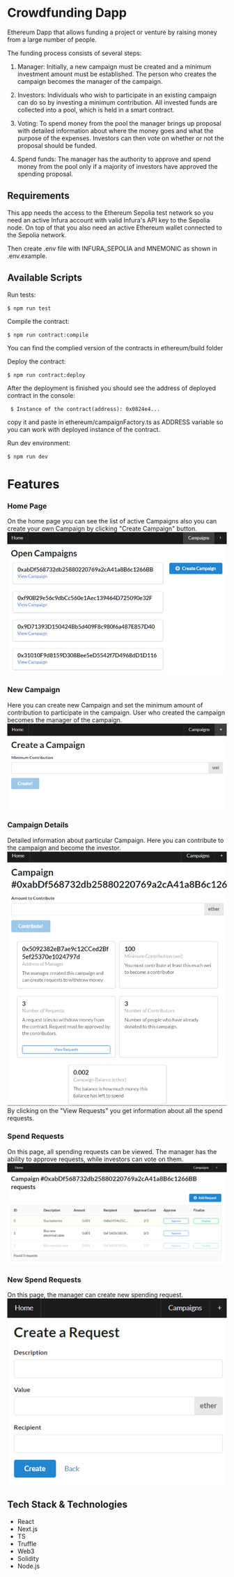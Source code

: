 # Crowdfunding Dapp

Ethereum Dapp that allows funding a project or venture by raising money from a large number of people.

The funding process consists of several steps:

1. Manager: Initially, a new campaign must be created and a minimum investment amount must be established. The person who creates the campaign becomes the manager of the campaign.

2. Investors: Individuals who wish to participate in an existing campaign can do so by investing a minimum contribution. All invested funds are collected into a pool, which is held in a smart contract.

3. Voting: To spend money from the pool the manager brings up proposal with detailed information about where the money goes and what the purpose of the expenses. Investors can then vote on whether or not the proposal should be funded.

4. Spend funds: The manager has the authority to approve and spend money from the pool only if a majority of investors have approved the spending proposal.

## Requirements

This app needs the access to the Ethereum Sepolia test network so you need an active Infura account with valid Infura's API key to the Sepolia node. On top of that you also need an active Ethereum wallet connected to the Sepolia network.

Then create .env file with INFURA_SEPOLIA and MNEMONIC as shown in .env.example.

## Available Scripts

Run tests:

```
$ npm run test
```

Compile the contract:

```
$ npm run contract:compile
```

You can find the complied version of the contracts in ethereum/build folder

Deploy the contract:

```
$ npm run contract:deploy
```

After the deployment is finished you should see the address of deployed contract in the console:

```
 $ Instance of the contract(address): 0x0824e4...
```

copy it and paste in ethereum/campaignFactory.ts as ADDRESS variable so you can work with deployed instance of the contract.

Run dev environment:

```
$ npm run dev
```

# Features

### Home Page

On the home page you can see the list of active Campaigns also you can create your own Campaign by clicking "Create Campaign" button.
![](images/home-screen.png)

### New Campaign

Here you can create new Campaign and set the minimum amount of contribution to participate in the campaign. User who created the campaign becomes the manager of the campaign.
![](images/new-compaign.png)

### Campaign Details

Detailed information about particular Campaign. Here you can contribute to the campaign and become the investor.
![](images/campaign-details.png)
By clicking on the "View Requests" you get information about all the spend requests.

### Spend Requests

On this page, all spending requests can be viewed. The manager has the ability to approve requests, while investors can vote on them.
![](images/requests-list.png)

### New Spend Requests

On this page, the manager can create new spending request.
![](images/create-new-request.png)

## Tech Stack & Technologies

- React
- Next.js
- TS
- Truffle
- Web3
- Solidity
- Node.js
